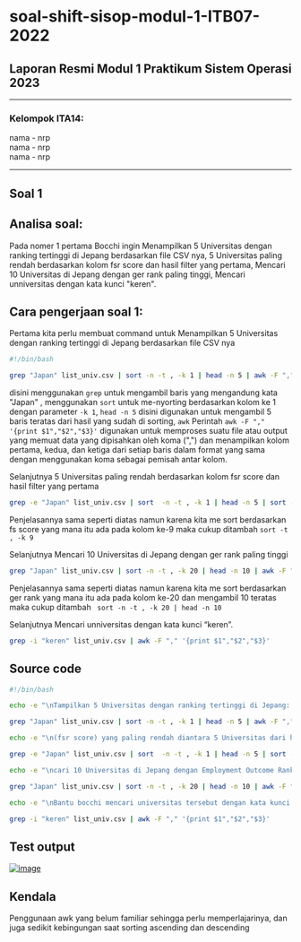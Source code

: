 # soal-shift-sisop-modul-1-ITB07-2022

## Laporan Resmi Modul 1 Praktikum Sistem Operasi 2023
---
### Kelompok ITA14:
nama - nrp  
nama - nrp    
nama - nrp  

---
## Soal 1
## Analisa soal:
Pada nomer 1 pertama Bocchi ingin Menampilkan 5 Universitas dengan ranking tertinggi di Jepang berdasarkan file CSV nya, 5 Universitas paling rendah berdasarkan kolom fsr score dan hasil filter yang pertama, Mencari 10 Universitas di Jepang dengan ger rank paling tinggi, Mencari unniversitas dengan kata kunci "keren".

## Cara pengerjaan soal 1:
Pertama kita perlu membuat command untuk Menampilkan 5 Universitas dengan ranking tertinggi di Jepang berdasarkan file CSV nya

```sh
#!/bin/bash

grep "Japan" list_univ.csv | sort -n -t , -k 1 | head -n 5 | awk -F "," '{print $1","$2","$3}'
 ```
disini menggunakan ```grep``` untuk mengambil baris yang mengandung kata "Japan" , menggunakan ```sort``` untuk me-nyorting berdasarkan kolom ke 1 dengan parameter ```-k 1```, ``` head -n 5 ``` disini digunakan untuk mengambil 5 baris teratas dari hasil yang sudah di sorting, ``` awk ``` Perintah ```awk -F "," '{print $1","$2","$3}'``` digunakan untuk memproses suatu file atau output yang memuat data yang dipisahkan oleh koma (",") dan menampilkan kolom pertama, kedua, dan ketiga dari setiap baris dalam format yang sama dengan menggunakan koma sebagai pemisah antar kolom.

Selanjutnya 5 Universitas paling rendah berdasarkan kolom fsr score dan hasil filter yang pertama

```sh
grep -e "Japan" list_univ.csv | sort  -n -t , -k 1 | head -n 5 | sort -t , -k 9 | awk -F "," '{print $2","$9}'
```
Penjelasannya sama seperti diatas namun karena kita me sort berdasarkan fs score yang mana itu ada pada kolom ke-9 maka cukup ditambah ```sort -t , -k 9```

Selanjutnya  Mencari 10 Universitas di Jepang dengan ger rank paling tinggi

```sh 
grep "Japan" list_univ.csv | sort -n -t , -k 20 | head -n 10 | awk -F "," '{print $2","$20}'
```

Penjelasannya sama seperti diatas namun karena kita me sort berdasarkan ger rank yang mana itu ada pada kolom ke-20 dan mengambil 10 teratas maka cukup ditambah ``` sort -n -t , -k 20 | head -n 10``` 

Selanjutnya Mencari unniversitas dengan kata kunci “keren”.

```sh
grep -i "keren" list_univ.csv | awk -F "," '{print $1","$2","$3}'
```
## Source code
```sh
#!/bin/bash

echo -e "\nTampilkan 5 Universitas dengan ranking tertinggi di Jepang: \n"

grep "Japan" list_univ.csv | sort -n -t , -k 1 | head -n 5 | awk -F "," '{print $1","$2","$3}'

echo -e "\n(fsr score) yang paling rendah diantara 5 Universitas dari hasil filter poin a. : \n"

grep -e "Japan" list_univ.csv | sort  -n -t , -k 1 | head -n 5 | sort -t , -k 9 | awk -F "," '{print $2","$9}'

echo -e "\ncari 10 Universitas di Jepang dengan Employment Outcome Rank(ger rank) paling tinggi. : \n"

grep "Japan" list_univ.csv | sort -n -t , -k 20 | head -n 10 | awk -F "," '{print $2","$20}'

echo -e "\nBantu bocchi mencari universitas tersebut dengan kata kunci keren. : \n"

grep -i "keren" list_univ.csv | awk -F "," '{print $1","$2","$3}'
```
## Test output
[![image](https://www.linkpicture.com/q/asasasasa_1.png)](https://www.linkpicture.com/view.php?img=LPic63fd870844073856134278)

## Kendala
Penggunaan awk yang belum familiar sehingga perlu memperlajarinya, dan juga sedikit kebingungan saat sorting ascending dan descending
